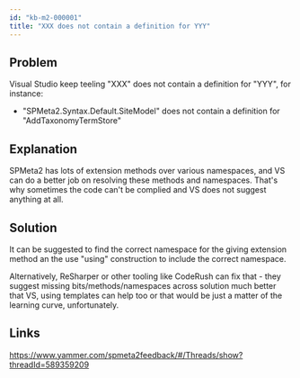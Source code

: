 ```yaml
---
id: "kb-m2-000001"
title: "XXX does not contain a definition for YYY"
---
```


## Problem
Visual Studio keep teeling "XXX" does not contain a definition for "YYY", for instance:
* "SPMeta2.Syntax.Default.SiteModel"  does not contain a definition for "AddTaxonomyTermStore"

## Explanation
SPMeta2 has lots of extension methods over various namespaces, and VS can do a better job on resolving these methods and namespaces. That's why sometimes the code can't be complied and VS does not suggest anything at all.

## Solution
It can be suggested to find the correct namespace for the giving extension method an the use "using" construction to include the correct namespace.

Alternatively, ReSharper or other tooling like CodeRush can fix that - they suggest missing bits/methods/namespaces across solution much better that VS, using templates can help too or that would be just a matter of the learning curve, unfortunately. 

## Links
https://www.yammer.com/spmeta2feedback/#/Threads/show?threadId=589359209